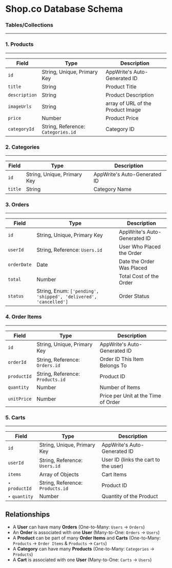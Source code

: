 # **Shop.co Database Schema**

### **Tables/Collections**

---

### **1. Products**

---

| **Field**     | **Type**                           | **Description**                   |
| ------------- | ---------------------------------- | --------------------------------- |
| `id`          | String, Unique, Primary Key        | AppWrite's Auto-Generated ID      |
| `title`       | String                             | Product Title                     |
| `description` | String                             | Product Description               |
| `imageUrls`   | String                             | array of URL of the Product Image |
| `price`       | Number                             | Product Price                     |
| `categoryId`  | String, Reference: `Categories.id` | Category ID                       |

### **2. Categories**

---

| **Field** | **Type**                    | **Description**              |
| --------- | --------------------------- | ---------------------------- |
| `id`      | String, Unique, Primary Key | AppWrite's Auto-Generated ID |
| `title`   | String                      | Category Name                |

### **3. Orders**

---

| **Field**   | **Type**                                                         | **Description**              |
| ----------- | ---------------------------------------------------------------- | ---------------------------- |
| `id`        | String, Unique, Primary Key                                      | AppWrite's Auto-Generated ID |
| `userId`    | String, Reference: `Users.id`                                    | User Who Placed the Order    |
| `orderDate` | Date                                                             | Date the Order Was Placed    |
| `total`     | Number                                                           | Total Cost of the Order      |
| `status`    | String, Enum: `['pending', 'shipped', 'delivered', 'cancelled']` | Order Status                 |

### **4. Order Items**

---

| **Field**   | **Type**                         | **Description**                     |
| ----------- | -------------------------------- | ----------------------------------- |
| `id`        | String, Unique, Primary Key      | AppWrite's Auto-Generated ID        |
| `orderId`   | String, Reference: `Orders.id`   | Order ID This Item Belongs To       |
| `productId` | String, Reference: `Products.id` | Product ID                          |
| `quantity`  | Number                           | Number of Items                     |
| `unitPrice` | Number                           | Price per Unit at the Time of Order |

### **5. Carts**

---

| **Field**     | **Type**                         | **Description**                      |
| ------------- | -------------------------------- | ------------------------------------ |
| `id`          | String, Unique, Primary Key      | AppWrite's Auto-Generated ID         |
| `userId`      | String, Reference: `Users.id`    | User ID (links the cart to the user) |
| `items`       | Array of Objects                 | Cart Items                           |
| ‣ `productId` | String, Reference: `Products.id` | Product ID                           |
| ‣ `quantity`  | Number                           | Quantity of the Product              |

## **Relationships**

- A **User** can have many **Orders** (One-to-Many: `Users` → `Orders`)
- An **Order** is associated with one **User** (Many-to-One: `Orders` → `Users`)
- A **Product** can be part of many **Order Items** and **Carts** (One-to-Many: `Products` → `Order Items` & `Products` → `Carts`)
- A **Category** can have many **Products** (One-to-Many: `Categories` → `Products`)
- A **Cart** is associated with one **User** (Many-to-One: `Carts` → `Users`)
